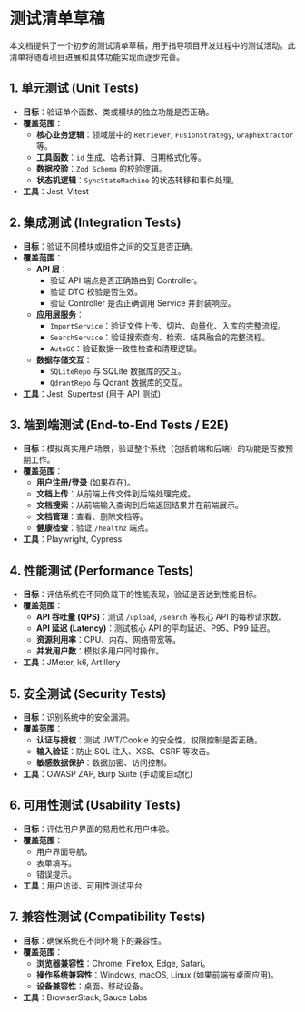 # 测试清单草稿

本文档提供了一个初步的测试清单草稿，用于指导项目开发过程中的测试活动。此清单将随着项目进展和具体功能实现而逐步完善。

## 1. 单元测试 (Unit Tests)

*   **目标**：验证单个函数、类或模块的独立功能是否正确。
*   **覆盖范围**：
    *   **核心业务逻辑**：领域层中的 `Retriever`, `FusionStrategy`, `GraphExtractor` 等。
    *   **工具函数**：`id` 生成、哈希计算、日期格式化等。
    *   **数据校验**：`Zod Schema` 的校验逻辑。
    *   **状态机逻辑**：`SyncStateMachine` 的状态转移和事件处理。
*   **工具**：Jest, Vitest

## 2. 集成测试 (Integration Tests)

*   **目标**：验证不同模块或组件之间的交互是否正确。
*   **覆盖范围**：
    *   **API 层**：
        *   验证 API 端点是否正确路由到 Controller。
        *   验证 DTO 校验是否生效。
        *   验证 Controller 是否正确调用 Service 并封装响应。
    *   **应用层服务**：
        *   `ImportService`：验证文件上传、切片、向量化、入库的完整流程。
        *   `SearchService`：验证搜索查询、检索、结果融合的完整流程。
        *   `AutoGC`：验证数据一致性检查和清理逻辑。
    *   **数据存储交互**：
        *   `SQLiteRepo` 与 SQLite 数据库的交互。
        *   `QdrantRepo` 与 Qdrant 数据库的交互。
*   **工具**：Jest, Supertest (用于 API 测试)

## 3. 端到端测试 (End-to-End Tests / E2E)

*   **目标**：模拟真实用户场景，验证整个系统（包括前端和后端）的功能是否按预期工作。
*   **覆盖范围**：
    *   **用户注册/登录** (如果存在)。
    *   **文档上传**：从前端上传文件到后端处理完成。
    *   **文档搜索**：从前端输入查询到后端返回结果并在前端展示。
    *   **文档管理**：查看、删除文档等。
    *   **健康检查**：验证 `/healthz` 端点。
*   **工具**：Playwright, Cypress

## 4. 性能测试 (Performance Tests)

*   **目标**：评估系统在不同负载下的性能表现，验证是否达到性能目标。
*   **覆盖范围**：
    *   **API 吞吐量 (QPS)**：测试 `/upload`, `/search` 等核心 API 的每秒请求数。
    *   **API 延迟 (Latency)**：测试核心 API 的平均延迟、P95、P99 延迟。
    *   **资源利用率**：CPU、内存、网络带宽等。
    *   **并发用户数**：模拟多用户同时操作。
*   **工具**：JMeter, k6, Artillery

## 5. 安全测试 (Security Tests)

*   **目标**：识别系统中的安全漏洞。
*   **覆盖范围**：
    *   **认证与授权**：测试 JWT/Cookie 的安全性，权限控制是否正确。
    *   **输入验证**：防止 SQL 注入、XSS、CSRF 等攻击。
    *   **敏感数据保护**：数据加密、访问控制。
*   **工具**：OWASP ZAP, Burp Suite (手动或自动化)

## 6. 可用性测试 (Usability Tests)

*   **目标**：评估用户界面的易用性和用户体验。
*   **覆盖范围**：
    *   用户界面导航。
    *   表单填写。
    *   错误提示。
*   **工具**：用户访谈、可用性测试平台

## 7. 兼容性测试 (Compatibility Tests)

*   **目标**：确保系统在不同环境下的兼容性。
*   **覆盖范围**：
    *   **浏览器兼容性**：Chrome, Firefox, Edge, Safari。
    *   **操作系统兼容性**：Windows, macOS, Linux (如果前端有桌面应用)。
    *   **设备兼容性**：桌面、移动设备。
*   **工具**：BrowserStack, Sauce Labs